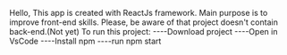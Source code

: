 Hello, This app is created with ReactJs framework.
Main purpose is to improve front-end skills.
Please, be aware of that project doesn't contain back-end.(Not yet)
To run this project:
----Download project
----Open in VsCode
----Install npm 
----run npm start
